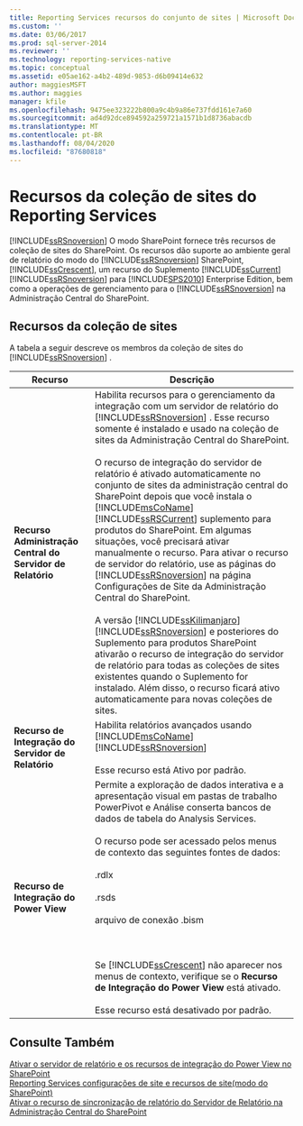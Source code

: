 ```yaml
---
title: Reporting Services recursos do conjunto de sites | Microsoft Docs
ms.custom: ''
ms.date: 03/06/2017
ms.prod: sql-server-2014
ms.reviewer: ''
ms.technology: reporting-services-native
ms.topic: conceptual
ms.assetid: e05ae162-a4b2-489d-9853-d6b09414e632
author: maggiesMSFT
ms.author: maggies
manager: kfile
ms.openlocfilehash: 9475ee323222b800a9c4b9a86e737fdd161e7a60
ms.sourcegitcommit: ad4d92dce894592a259721a1571b1d8736abacdb
ms.translationtype: MT
ms.contentlocale: pt-BR
ms.lasthandoff: 08/04/2020
ms.locfileid: "87680818"
---
```

# <a name="reporting-services-site-collection-features"></a>Recursos da coleção de sites do Reporting Services
  [!INCLUDE[ssRSnoversion](../includes/ssrsnoversion-md.md)] O modo SharePoint fornece três recursos de coleção de sites do SharePoint. Os recursos dão suporte ao ambiente geral de relatório do modo do [!INCLUDE[ssRSnoversion](../includes/ssrsnoversion-md.md)] SharePoint, [!INCLUDE[ssCrescent](../includes/sscrescent-md.md)], um recurso do Suplemento [!INCLUDE[ssCurrent](../includes/sscurrent-md.md)][!INCLUDE[ssRSnoversion](../includes/ssrsnoversion-md.md)] para [!INCLUDE[SPS2010](../includes/sps2010-md.md)] Enterprise Edition, bem como a operações de gerenciamento para o [!INCLUDE[ssRSnoversion](../includes/ssrsnoversion-md.md)] na Administração Central do SharePoint.  
  
## <a name="site-collection-features"></a>Recursos da coleção de sites  
 A tabela a seguir descreve os membros da coleção de sites do [!INCLUDE[ssRSnoversion](../includes/ssrsnoversion-md.md)] .  
  
|Recurso|Descrição|  
|-------------|-----------------|  
|**Recurso Administração Central do Servidor de Relatório**|Habilita recursos para o gerenciamento da integração com um servidor de relatório do [!INCLUDE[ssRSnoversion](../includes/ssrsnoversion-md.md)] . Esse recurso somente é instalado e usado na coleção de sites da Administração Central do SharePoint.<br /><br /> O recurso de integração do servidor de relatório é ativado automaticamente no conjunto de sites da administração central do SharePoint depois que você instala o [!INCLUDE[msCoName](../includes/msconame-md.md)] [!INCLUDE[ssRSCurrent](../includes/ssrscurrent-md.md)] suplemento para produtos do SharePoint. Em algumas situações, você precisará ativar manualmente o recurso. Para ativar o recurso de servidor do relatório, use as páginas do [!INCLUDE[ssRSnoversion](../includes/ssrsnoversion-md.md)] na página Configurações de Site da Administração Central do SharePoint.<br /><br /> A versão [!INCLUDE[ssKilimanjaro](../includes/sskilimanjaro-md.md)][!INCLUDE[ssRSnoversion](../includes/ssrsnoversion-md.md)] e posteriores do Suplemento para produtos SharePoint ativarão o recurso de integração do servidor de relatório para todas as coleções de sites existentes quando o Suplemento for instalado. Além disso, o recurso ficará ativo automaticamente para novas coleções de sites.|  
|**Recurso de Integração do Servidor de Relatório**|Habilita relatórios avançados usando [!INCLUDE[msCoName](../includes/msconame-md.md)][!INCLUDE[ssRSnoversion](../includes/ssrsnoversion-md.md)]<br /><br /> Esse recurso está Ativo por padrão.|  
|**Recurso de Integração do Power View**|Permite a exploração de dados interativa e a apresentação visual em pastas de trabalho PowerPivot e Análise conserta bancos de dados de tabela do Analysis Services.<br /><br /> O recurso pode ser acessado pelos menus de contexto das seguintes fontes de dados:<br /><br /> .rdlx<br /><br /> .rsds<br /><br /> arquivo de conexão .bism<br /><br /> <br /><br /> Se [!INCLUDE[ssCrescent](../includes/sscrescent-md.md)] não aparecer nos menus de contexto, verifique se o **Recurso de Integração do Power View** está ativado.<br /><br /> Esse recurso está desativado por padrão.|  
  
## <a name="see-also"></a>Consulte Também  
 [Ativar o servidor de relatório e os recursos de integração do Power View no SharePoint](activate-the-report-server-and-power-view-integration-features-in-sharepoint.md)   
 [Reporting Services configurações de site e recursos de site&#40;modo do SharePoint&#41;](../../2014/reporting-services/reporting-services-site-settings-and-site-features-sharepoint-mode.md)   
 [Ativar o recurso de sincronização de relatório do Servidor de Relatório na Administração Central do SharePoint](../../2014/reporting-services/activate-report-server-file-sync-feature-sharepoint-central-administration.md)  
  
  
